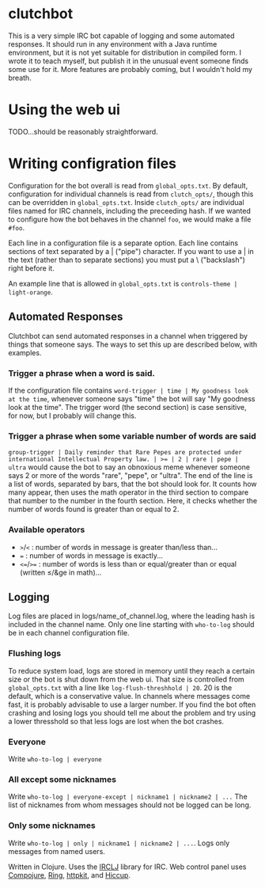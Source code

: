 # clutchbot

This is a very simple IRC bot capable of logging and some automated responses. It should run in any
environment with a Java runtime environment, but it is not yet suitable for distribution in compiled
form. I wrote it to teach myself, but publish it in the unusual event someone finds some use for
it. More features are probably coming, but I wouldn't hold my breath.

# Using the web ui
TODO...should be reasonably straightforward.

# Writing configration files

Configuration for the bot overall is read from `global_opts.txt`. By default, configuration for
individual channels is read from `clutch_opts/`, though this can be overridden in
`global_opts.txt`. Inside `clutch_opts/` are individual files named for IRC channels, including the
preceeding hash. If we wanted to configure how the bot behaves in the channel `foo`, we would make a
file `#foo`.

Each line in a configuration file is a separate option. Each line contains sections of text
separated by a | ("pipe") character. If you want to use a | in the text (rather than to separate
sections) you must put a \ ("backslash") right before it.

An example line that is allowed in `global_opts.txt` is `controls-theme |
light-orange`.

## Automated Responses
Clutchbot can send automated responses in a channel when triggered by things that someone says. The
ways to set this up are described below, with examples.

### Trigger a phrase when a word is said.

If the configuration file contains `word-trigger | time | My goodness look at the time`, whenever
someone says "time" the bot will say "My goodness look at the time". The trigger word (the second
section) is case sensitive, for now, but I probably will change this.

### Trigger a phrase when some variable number of words are said
`group-trigger | Daily reminder that Rare Pepes are protected under international Intellectual
Property law. | >= | 2 | rare | pepe | ultra` would cause the bot to say an obnoxious meme whenever
someone says 2 or more of the words "rare", "pepe", or "ultra". The end of the line is a list of
words, separated by bars, that the bot should look for. It counts how many appear, then uses the
math operator in the third section to compare that number to the number in the fourth section. Here,
it checks whether the number of words found is greater than or equal to 2.
### Available operators
* `>`/`<` : number of words in message is greater than/less than...
* `=` : number of words in message is exactly...
* `<=`/`>=` : number of words is less than or equal/greater than or equal (written &le;/&ge in math)...

## Logging

Log files are placed in logs/name_of_channel.log, where the leading hash is included in the channel
name. Only one line starting with `who-to-log` should be in each channel configuration file.

### Flushing logs

To reduce system load, logs are stored in memory until they reach a certain size or the bot is shut
down from the web ui. That size is controlled from `global_opts.txt` with a line like
`log-flush-threshhold | 20`. 20 is the default, which is a conservative value. In channels where
messages come fast, it is probably advisable to use a larger number. If you find the bot often
crashing and losing logs you should tell me about the problem and try using a lower thresshold so
that less logs are lost when the bot crashes.

### Everyone

Write `who-to-log | everyone`

### All except some nicknames

Write `who-to-log | everyone-except | nickname1 | nickname2 | ...` The list of nicknames from whom
messages should not be logged can be long.

### Only some nicknames

Write `who-to-log | only | nickname1 | nickname2 | ...`. Logs only messages from named users.

Written in Clojure. Uses the [IRCLJ](https://github.com/Raynes/irclj) library for IRC. Web control panel uses [Compojure](https://github.com/weavejester/compojure), [Ring](https://github.com/ring-clojure/ring), [httpkit](http://www.http-kit.org/), and [Hiccup](https://github.com/weavejester/hiccup).
